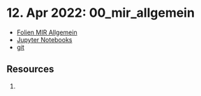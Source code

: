 #  12. Apr 2022: 00_mir_allgemein

- [Folien MIR Allgemein](/topics/mir_allgemein.pdf)
- [Jupyter Notebooks](/topics/jupyter_notebooks.md)
- [git](/topics/git.md)

## Resources
1. 